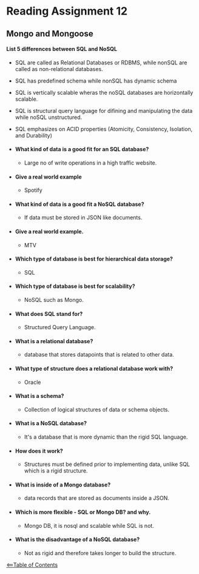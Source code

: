 # Reading Assignment 12
## Mongo and Mongoose

#### List 5 differences between SQL and NoSQL
- SQL are called as Relational Databases or RDBMS, while nonSQL are called as non-relational databases.
- SQL has predefined schema while nonSQL has dynamic schema
- SQL is vertically scalable wheras the noSQL databases are horizontally scalable.
- SQL is structural query language for difining and manipulating the data while noSQL unstructured.
- SQL emphasizes on ACID properties (Atomicity, Consistency, Isolation, and Durability)

- #### What kind of data is a good fit for an SQL database?
    - Large no of write operations in a high traffic website.

- #### Give a real world example
    - Spotify

- #### What kind of data is a good fit a NoSQL database?
    - If data must be stored in JSON like documents.

- #### Give a real world example.
    - MTV

- #### Which type of database is best for hierarchical data storage?
    - SQL

- #### Which type of database is best for scalability?
    - NoSQL such as Mongo.

- #### What does SQL stand for?
    - Structured Query Language.

- #### What is a relational database?
    - database that stores datapoints that is related to other data.

- #### What type of structure does a relational database work with?
    - Oracle

- #### What is a schema?
    - Collection of logical structures of data or schema objects.

- #### What is a NoSQL database?
    - It's a database that is more dynamic than the rigid SQL language.

- #### How does it work?
    - Structures must be defined prior to implementing data, unlike SQL which is a rigid structure.

- #### What is inside of a Mongo database?
    - data records that are stored as documents inside a JSON.

- #### Which is more flexible - SQL or Mongo DB? and why.
    - Mongo DB, it is nosql and scalable while SQL is not.

- #### What is the disadvantage of a NoSQL database?
    - Not as rigid and therefore takes longer to build the structure.

[<==Table of Contents](TOC.three.md)